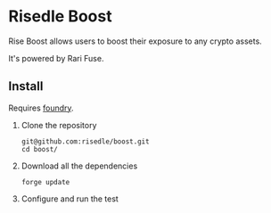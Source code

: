 # Risedle Boost

Rise Boost allows users to boost their exposure to any crypto assets.

It's powered by Rari Fuse.

## Install

Requires [foundry](https://github.com/gakonst/foundry#installation).

1. Clone the repository
   ```
   git@github.com:risedle/boost.git
   cd boost/
   ```
2. Download all the dependencies
   ```
   forge update
   ```
3. Configure and run the test

